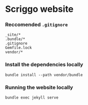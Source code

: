 # Scriggo website

### Reccomended `.gitignore`

```gitignore
_site/*
.bundle/*
.gitignore
Gemfile.lock
vendor/*
```

### Install the dependencies locally

```
bundle install --path vendor/bundle
```

### Running the website locally

```
bundle exec jekyll serve
```